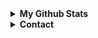 <details>
 <summary> <b>My Github Stats</b> </summary>
<br>
<p align = "center">
  <img src = "https://github-readme-stats.vercel.app/api?username=antidiscord&show_icons=true&theme=tokyonight&line_height=27">
  <img src = "https://github-readme-stats.vercel.app/api/top-langs/?username=antidiscord&hide=css,java,html&theme=tokyonight">
</p>
</details>






<details>
  <summary> <b>Contact</b> </summary>
<img src="https://lanyard.cnrad.dev/api/952231039542108280" onclick="window.open(https://discord.com/users/952231039542108280)">
<details>
